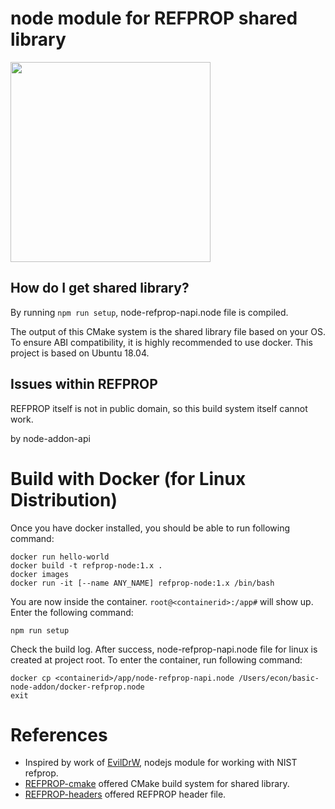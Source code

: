 # node module for REFPROP shared library

<img src="https://user-images.githubusercontent.com/34432835/152092436-00311527-c4c0-43de-bb91-edb0529ac0ea.png" height="320">

## How do I get shared library?

By running `npm run setup`, node-refprop-napi.node file is compiled.

The output of this CMake system is the shared library file based on your OS. 
To ensure ABI compatibility, it is highly recommended to use docker.
This project is based on Ubuntu 18.04.

## Issues within REFPROP

REFPROP itself is not in public domain, so this build system itself cannot work. 

by node-addon-api

# Build with Docker (for Linux Distribution)

Once you have docker installed, you should be able to run following command:

```
docker run hello-world
docker build -t refprop-node:1.x .
docker images
docker run -it [--name ANY_NAME] refprop-node:1.x /bin/bash
```

You are now inside the container. `root@<containerid>:/app#` will show up.
Enter the following command:

```
npm run setup
```

Check the build log.
After success, node-refprop-napi.node file for linux is created at project root.
To enter the container, run following command:

```
docker cp <containerid>/app/node-refprop-napi.node /Users/econ/basic-node-addon/docker-refprop.node
exit
```

# References
- Inspired by work of [EvilDrW](https://github.com/EvilDrW/node-refprop), nodejs module for working with NIST refprop.
- [REFPROP-cmake](https://github.com/usnistgov/REFPROP-cmake) offered CMake build system for shared library.
- [REFPROP-headers](https://github.com/CoolProp/REFPROP-headers) offered REFPROP header file.
